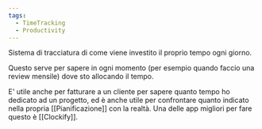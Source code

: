 ```yaml
---
tags:
  - TimeTracking
  - Productivity
---
```

Sistema di tracciatura di come viene investito il proprio tempo ogni giorno.

Questo serve per sapere in ogni momento (per esempio quando faccio una review mensile) dove sto allocando il tempo.

E' utile anche per fatturare a un cliente per sapere quanto tempo ho dedicato ad un progetto, ed è anche utile per confrontare quanto indicato nella propria [[Pianificazione]] con la realtà.
Una delle app migliori per fare questo è [[Clockify]].